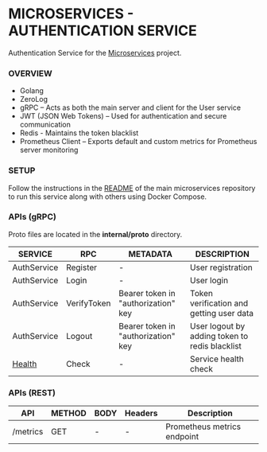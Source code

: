 # MICROSERVICES - AUTHENTICATION SERVICE

Authentication Service for the [Microservices](https://github.com/SagarMaheshwary/microservices) project.

### OVERVIEW

- Golang
- ZeroLog
- gRPC – Acts as both the main server and client for the User service
- JWT (JSON Web Tokens) – Used for authentication and secure communication
- Redis - Maintains the token blacklist
- Prometheus Client – Exports default and custom metrics for Prometheus server monitoring

### SETUP

Follow the instructions in the [README](https://github.com/SagarMaheshwary/microservices?tab=readme-ov-file#setup) of the main microservices repository to run this service along with others using Docker Compose.

### APIs (gRPC)

Proto files are located in the **internal/proto** directory.

| SERVICE                                                        | RPC         | METADATA                            | DESCRIPTION                                    |
| -------------------------------------------------------------- | ----------- | ----------------------------------- | ---------------------------------------------- |
| AuthService                                                    | Register    | -                                   | User registration                              |
| AuthService                                                    | Login       | -                                   | User login                                     |
| AuthService                                                    | VerifyToken | Bearer token in "authorization" key | Token verification and getting user data       |
| AuthService                                                    | Logout      | Bearer token in "authorization" key | User logout by adding token to redis blacklist |
| [Health](https://google.golang.org/grpc/health/grpc_health_v1) | Check       | -                                   | Service health check                           |

### APIs (REST)

| API      | METHOD | BODY | Headers | Description                 |
| -------- | ------ | ---- | ------- | --------------------------- |
| /metrics | GET    | -    | -       | Prometheus metrics endpoint |
